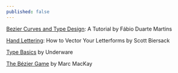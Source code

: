 ```yaml
---
published: false
---
```



[Bezier Curves and Type Design](http://learn.scannerlicker.net/2014/04/16/bezier-curves-and-type-design-a-tutorial/): A Tutorial by Fábio Duarte Martins


[Hand Lettering](http://design.tutsplus.com/tutorials/hand-lettering-how-to-vector-your-letterforms--cms-23248): How to Vector Your Letterforms by Scott Biersack


[Type Basics](http://typeworkshop.com/index.php?id1=type-basics&id2=&id3=&id4=&id5=&idpic=15#pictloader) by Underware


[The Bézier Game](http://bezier.method.ac/) by Marc MacKay

